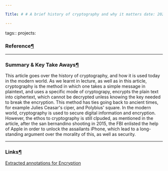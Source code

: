 ```yaml
---

Title: # # A brief history of cryptography and why it matters date: 2023-02-08 type: Article:

---
```


tags:: projects:[](https://natmeng.github.io/memx2/sources/Encryption/)

### Reference[¶](https://natmeng.github.io/memx2/sources/Encryption/#reference "Permanent link")



---

### Summary & Key Take Aways[¶](https://natmeng.github.io/memx2/sources/Encryption/#summary-key-take-aways "Permanent link")
This article goes over the history of cryptography, and how it is used today in the modern world. As we learnt in lecture, as well as in this article, cryptography is the method in which one takes a simple message in plaintext, and uses a specific mode of cryptograpy, encrypts the plain text into ciphertext, which cannot be decrypted unless knowing the key needed to break the encryption. This method has ties going back to ancient times, for example Julies Ceasar's ciper, and Polybius' square. In the modern world, cryptography is used to secure digital information and encryption. However, the ethos to cryptography is still clpuded, as mentioned in the article, after the san bernandino shooting in 2015, the FBI enlisted the help of Apple in order to unlock the assailants iPhone, which lead to a long-standing argument over the morality of this, as well as security.


---

### Links[¶](https://natmeng.github.io/memx2/sources/Encryption/#links "Permanent link")

[Extracted annotations for Encryption](https://natmeng.github.io/memx2/annotations/Encryption/) 





